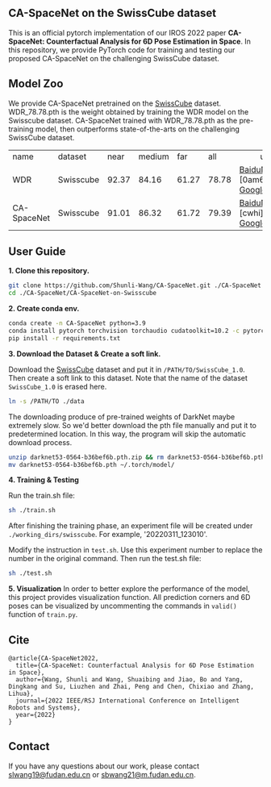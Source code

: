 
## CA-SpaceNet on the SwissCube dataset
This is an official pytorch implementation of our IROS 2022 paper **CA-SpaceNet: Counterfactual Analysis for 6D Pose Estimation in Space**. In this repository, we provide PyTorch code for training and testing our proposed CA-SpaceNet on the challenging SwissCube dataset.

## Model Zoo
We provide CA-SpaceNet pretrained on the [SwissCube](https://github.com/cvlab-epfl/wide-depth-range-pose) dataset. WDR_78.78.pth is the weight obtained by training the WDR model on the Swisscube dataset. CA-SpaceNet trained with WDR_78.78.pth as the pre-training model, then outperforms state-of-the-arts on the challenging SwissCube dataset.
<table>
  <tr><td>name</td><td>dataset</td><td>near</td><td>medium</td><td>far</td><td>all</td><td align="center">url</td></tr>
   <tr><td>WDR</td><td>Swisscube</td><td>92.37</td><td>84.16</td><td>61.27</td><td>78.78</td>
    <td><a href='https://pan.baidu.com/s/1_altEartEv2DXXbkW62h6Q'>BaiduNetDisk</a> [0am6] or <a href='https://drive.google.com/file/d/1QyRlulJ9u8WZgD7b3l7uNpw4bSf2PeYe/view?usp=sharing'>Google Drive</a></td>
  </tr>
  <tr><td>CA-SpaceNet</td><td>Swisscube</td><td>91.01</td><td>86.32</td><td>61.72</td><td>79.39</td>
    <td><a href='https://pan.baidu.com/s/1fZq9dxhKrJ5JgIlfip5kfQ'>BaiduNetDisk</a> [cwhi] or <a href='https://drive.google.com/file/d/1g3dEHI0GprakUe5jZk_GDoo2ukiGJRgb/view?usp=sharing'>Google Drive</a></td>
  </tr>
</table>

## User Guide

**1\. Clone this repository.**
```bash
git clone https://github.com/Shunli-Wang/CA-SpaceNet.git ./CA-SpaceNet
cd ./CA-SpaceNet/CA-SpaceNet-on-Swisscube
```

**2\. Create conda env.**
```bash
conda create -n CA-SpaceNet python=3.9
conda install pytorch torchvision torchaudio cudatoolkit=10.2 -c pytorch
pip install -r requirements.txt
```

**3\. Download the Dataset & Create a soft link.**

 Download the [SwissCube](https://github.com/cvlab-epfl/wide-depth-range-pose) dataset and put it in `/PATH/TO/SwissCube_1.0`. Then create a soft link to this dataset. Note that the name of the dataset `SwissCube_1.0` is erased here.
```bash
ln -s /PATH/TO ./data
```
The downloading produce of pre-trained weights of DarkNet maybe extremely slow. So we'd better download the pth file manually and put it to predetermined location. In this way, the program will skip the automatic download process. 
```bash
unzip darknet53-0564-b36bef6b.pth.zip && rm darknet53-0564-b36bef6b.pth.zip
mv darknet53-0564-b36bef6b.pth ~/.torch/model/
```

**4\. Training & Testing**

Run the train.sh file:
```bash
sh ./train.sh
```
After finishing the training phase, an experiment file will be created under `./working_dirs/swisscube`. For example, '20220311_123010'.

Modify the instruction in `test.sh`. Use this experiment number to replace the number in the original command. Then run the test.sh file:
```bash
sh ./test.sh
```

**5\. Visualization**
In order to better explore the performance of the model, this project provides visualization function. All prediction corners and 6D poses can be visualized by uncommenting the commands in `valid()` function of `train.py`.

## Cite
```
@article{CA-SpaceNet2022,
  title={CA-SpaceNet: Counterfactual Analysis for 6D Pose Estimation in Space},
  author={Wang, Shunli and Wang, Shuaibing and Jiao, Bo and Yang, Dingkang and Su, Liuzhen and Zhai, Peng and Chen, Chixiao and Zhang, Lihua},
  journal={2022 IEEE/RSJ International Conference on Intelligent Robots and Systems},
  year={2022}
}
```

## Contact
If you have any questions about our work, please contact slwang19@fudan.edu.cn or sbwang21@m.fudan.edu.cn.


